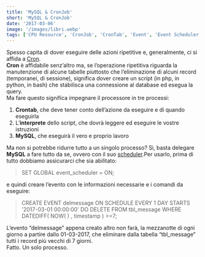 ```yaml
---
title: 'MySQL & CronJob'
short: 'MySQL & CronJob'
date: '2017-03-06'
image: '/images/libri.webp'
tags: ['CPU Resource', 'CronJob', 'CronTab', 'Event', 'Event Scheduler', 'Linux', 'MySQL', 'Pianificazione', 'Schedulazione', 'Scheduling', 'Shell Script']
---
```


Spesso capita di dover eseguire delle azioni ripetitive e, generalmente, ci si affida a [Cron](https://it.wikipedia.org/wiki/Crontab).  
**Cron** è affidabile senz’altro ma, se l’operazione ripetitiva riguarda la manutenzione di alcune tabelle piuttosto che l’eliminazione di alcuni record (temporanei, di sessione), significa dover creare un script (in php, in python, in bash) che stabilisca una connessione al database ed esegua la query.  
 Ma fare questo significa impegnare il processore in tre processi:

1. **Crontab**, che deve tener conto dell’azione da eseguire e di quando eseguirla
2. L’**interprete** dello script, che dovrà leggere ed eseguire le vostre istruzioni
3. **MySQL**, che eseguirà il vero e proprio lavoro

Ma non si potrebbe ridurre tutto a un singolo processo? Sì, basta delegare **MySQL** a fare tutto da se, ovvero con il suo [scheduler](https://dev.mysql.com/doc/refman/5.7/en/event-scheduler.html).Per usarlo, prima di tutto dobbiamo assicurarci che sia abilitato:

>SET GLOBAL event_scheduler = ON;

e quindi creare l’evento con le informazioni necessarie e i comandi da eseguire:

>CREATE EVENT delmessage ON SCHEDULE EVERY 1 DAY
>STARTS '2017-03-01 00:00:00'
>DO
>DELETE FROM tbl_message WHERE DATEDIFF( NOW( ) , timestamp ) >=7;

L’evento “delmessage” appena creato altro non farà, la mezzanotte di ogni giorno a partire dallo 01-03-2017, che eliminare dalla tabella “tbl_message” tutti i record più vecchi di 7 giorni.  
 Fatto. Un solo processo.